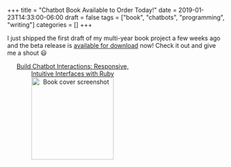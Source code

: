 +++
title = "Chatbot Book Available to Order Today!"
date = 2019-01-23T14:33:00-06:00
draft = false
tags = ["book", "chatbots", "programming", "writing"]
categories = []
+++

I just shipped the first draft of my multi-year book project a few weeks ago and the beta release is [available for download](https://pragprog.com/book/dpchat/build-chatbot-interactions) now! Check it out and give me a shout 😃

<p style="text-align: center; width: 60%;">
<a href="https://pragprog.com/book/dpchat/build-chatbot-interactions">
	Build Chatbot Interactions: Responsive, Intuitive Interfaces with Ruby
	<img alt="Book cover screenshot" src="/images/botbook/dpchat_xlargebeta.jpg" style="width: 190px;" />
</a>
</p>
